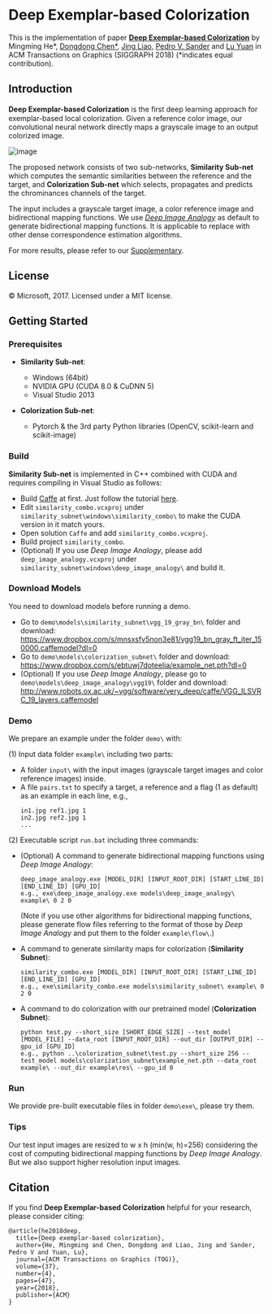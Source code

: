 # Deep Exemplar-based Colorization

This is the implementation of paper [**Deep Exemplar-based Colorization**](https://arxiv.org/abs/1807.06587) by Mingming He*, [Dongdong Chen*](http://www.dongdongchen.bid/),
[Jing Liao](https://liaojing.github.io/html/index.html), [Pedro V. Sander](http://www.cse.ust.hk/~psander/) and 
[Lu Yuan](http://www.lyuan.org/) in ACM Transactions on Graphics (SIGGRAPH 2018) (*indicates equal contribution).


## Introduction

**Deep Exemplar-based Colorization** is the ﬁrst deep learning approach for exemplar-based local colorization. 
Given a reference color image, our convolutional neural network directly maps a grayscale image to an output colorized image.

![image](https://github.com/msracver/Deep-Exemplar-based-Colorization/blob/master/demo/data/representative.jpg)

The proposed network consists of two sub-networks, **Similarity Sub-net** which computes the semantic similarities between 
the reference and the target, and **Colorization Sub-net** which selects, propagates and predicts the chrominances channels of the target.

The input includes a grayscale target image, a color reference image and bidirectional mapping functions. We use [*Deep Image Analogy*](https://github.com/msracver/Deep-Image-Analogy) as default to generate bidirectional mapping functions. It is applicable to replace with other dense correspondence estimation algorithms.

For more results, please refer to our [Supplementary](http://www.dongdongchen.bid/supp/deep_exam_colorization/index.html).


## License

© Microsoft, 2017. Licensed under a MIT license.


## Getting Started

### Prerequisites
- **Similarity Sub-net**: 
  - Windows (64bit)
  - NVIDIA GPU (CUDA 8.0 & CuDNN 5)
  - Visual Studio 2013

- **Colorization Sub-net**:
  - Pytorch & the 3rd party Python libraries (OpenCV, scikit-learn and scikit-image)

### Build
**Similarity Sub-net** is implemented in C++ combined with CUDA and requires compiling in Visual Studio as follows:
- Build [Caffe](http://caffe.berkeleyvision.org/) at first. Just follow the tutorial [here](https://github.com/Microsoft/caffe).
- Edit ```similarity_combo.vcxproj``` under ```similarity_subnet\windows\similarity_combo\``` to make the CUDA version in it match yours.
- Open solution ```Caffe``` and add ```similarity_combo.vcxproj```.
- Build project ```similarity_combo```.
- (Optional) If you use *Deep Image Analogy*, please add ```deep_image_analogy.vcxproj``` under ```similarity_subnet\windows\deep_image_analogy\``` and build it.

### Download Models
You need to download models before running a demo.
- Go to ```demo\models\similarity_subnet\vgg_19_gray_bn\``` folder and download:  
  https://www.dropbox.com/s/mnsxsfv5non3e81/vgg19_bn_gray_ft_iter_150000.caffemodel?dl=0
- Go to ```demo\models\colorization_subnet\``` folder and download: 
  https://www.dropbox.com/s/ebtuwj7doteelia/example_net.pth?dl=0
- (Optional) If you use *Deep Image Analogy*, please go to ```demo\models\deep_image_analogy\vgg19\``` folder and download:  
  http://www.robots.ox.ac.uk/~vgg/software/very_deep/caffe/VGG_ILSVRC_19_layers.caffemodel

### Demo
We prepare an example under the folder ```demo\``` with:

(1) Input data folder ```example\``` including two parts:
- A folder ```input\``` with the input images (grayscale target images and color reference images) inside.
- A file ```pairs.txt``` to specify a target, a reference and a flag (1 as default) as an example in each line, e.g., 
  ```
  in1.jpg ref1.jpg 1
  in2.jpg ref2.jpg 1
  ...
  ```

(2) Executable script ```run.bat``` including three commands:
- (Optional) A command to generate bidirectional mapping functions using *Deep Image Analogy*:
  ```
  deep_image_analogy.exe [MODEL_DIR] [INPUT_ROOT_DIR] [START_LINE_ID] [END_LINE_ID] [GPU_ID]
  e.g., exe\deep_image_analogy.exe models\deep_image_analogy\ example\ 0 2 0
  ```  
  (Note if you use other algorithms for bidirectional mapping functions, please generate flow files referring to the format of those by *Deep Image Analogy* and put them to the folder ```example\flow\```.)

- A command to generate similarity maps for colorization (**Similarity Subnet**):
  ```
  similarity_combo.exe [MODEL_DIR] [INPUT_ROOT_DIR] [START_LINE_ID] [END_LINE_ID] [GPU_ID]
  e.g., exe\similarity_combo.exe models\similarity_subnet\ example\ 0 2 0
  ```

- A command to do colorization with our pretrained model (**Colorization Subnet**):
  ```
  python test.py --short_size [SHORT_EDGE_SIZE] --test_model [MODEL_FILE] --data_root [INPUT_ROOT_DIR] --out_dir [OUTPUT_DIR] --gpu_id [GPU_ID]
  e.g., python ..\colorization_subnet\test.py --short_size 256 --test_model models\colorization_subnet\example_net.pth --data_root example\ --out_dir example\res\ --gpu_id 0
  ```

### Run
We provide pre-built executable files in folder ```demo\exe\```, please try them.

### Tips
Our test input images are resized to w x h (min(w, h)=256) considering the cost of computing bidirectional mapping functions by *Deep Image Analogy*. But we also support higher resolution input images.


## Citation
If you find **Deep Exemplar-based Colorization** helpful for your research, please consider citing:
```
@article{he2018deep,
  title={Deep exemplar-based colorization},
  author={He, Mingming and Chen, Dongdong and Liao, Jing and Sander, Pedro V and Yuan, Lu},
  journal={ACM Transactions on Graphics (TOG)},
  volume={37},
  number={4},
  pages={47},
  year={2018},
  publisher={ACM}
}
```
